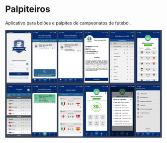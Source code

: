 # Palpiteiros
Aplicativo para bolões e palpites de campeonatos de futebol.

![Preview](https://github.com/moizez/Palpiteiros-App/blob/master/preview.jpg)
